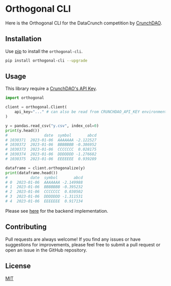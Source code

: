 # Orthogonal CLI

Here is the Orthogonal CLI for the DataCrunch competition by [CrunchDAO](https://www.crunchdao.com/).

## Installation

Use [pip](https://pypi.org/project/orthogonal-cli/) to install the `orthogonal-cli`.

```bash
pip install orthogonal-cli --upgrade
```

## Usage

This library require a [CrunchDAO's API Key](https://account.crunchdao.com/account/api).

```python
import orthogonal

client = orthogonal.Client(
    api_key="..." # can also be read from CRUNCHDAO_API_KEY environment variable.
)

y = pandas.read_csv("y.csv", index_col=0)
print(y.head())
#                date  symbol       abcd
# 1030371  2023-01-06  AAAAAAA -2.122527
# 1030372  2023-01-06  BBBBBBB -0.386952
# 1030373  2023-01-06  CCCCCCC  0.028175
# 1030374  2023-01-06  DDDDDDD -1.276682
# 1030375  2023-01-06  EEEEEEE  0.939289

dataframe = client.orthogonalize(y)
print(dataframe.head())
#          date  symbol       abcd
# 0  2023-01-06  AAAAAAA -2.149988
# 1  2023-01-06  BBBBBBB -0.395232
# 2  2023-01-06  CCCCCCC  0.030502
# 3  2023-01-06  DDDDDDD -1.311531
# 4  2023-01-06  EEEEEEE  0.917134
```

Please see [here](https://github.com/crunchdao/orthogonal/blob/master/api/service/orthogonalize.py) for the backend implementation.

## Contributing

Pull requests are always welcome! If you find any issues or have suggestions for improvements, please feel free to submit a pull request or open an issue in the GitHub repository.

## License

[MIT](https://choosealicense.com/licenses/mit/)
